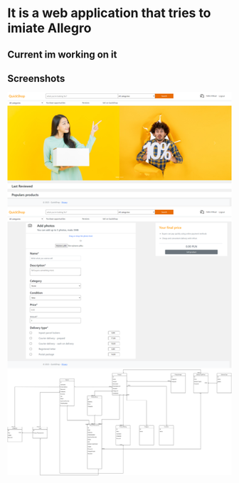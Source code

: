 # It is a web application that tries to imiate Allegro

## Current im working on it

## Screenshots
![Home](Screenshots/Home.png)
![SellProduct](Screenshots/SellProduct.png)
![ERD](Screenshots/ERD.png)